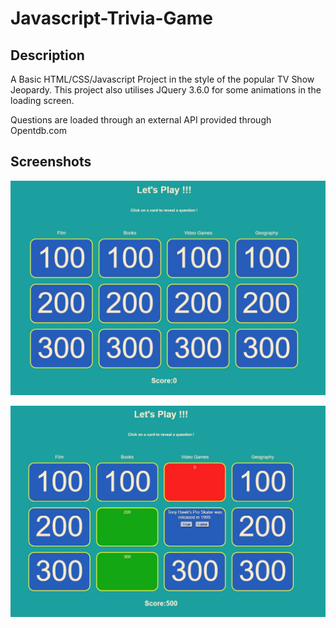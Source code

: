 # Javascript-Trivia-Game

## Description

A Basic HTML/CSS/Javascript Project in the style of the popular TV Show Jeopardy.
This project also utilises JQuery 3.6.0 for some animations in the loading screen.


Questions are loaded through an external API provided through Opentdb.com 


## Screenshots


![Alt text](https://github.com/Paris778/Javascript-Trivia-Game/blob/main/ScreenShots/JS%20Trivia.JPG "Title")

![Alt text](https://github.com/Paris778/Javascript-Trivia-Game/blob/main/ScreenShots/trivia%202.JPG "Title")

